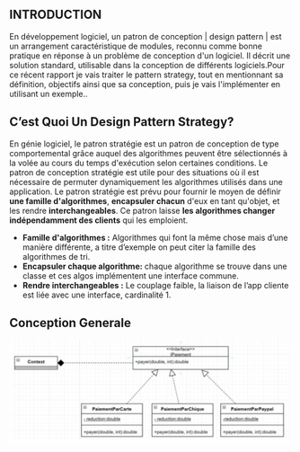 ## INTRODUCTION
En développement logiciel, un patron de conception | design pattern | est un arrangement caractéristique de modules, reconnu comme bonne pratique en réponse à un problème de conception d'un logiciel. Il décrit une solution standard, utilisable dans la conception de différents logiciels.Pour ce récent rapport je vais traiter le pattern strategy, tout en mentionnant sa définition, objectifs ainsi que sa conception, puis je vais l'implémenter en utilisant un exemple..
## C’est Quoi Un Design Pattern Strategy?
En génie logiciel, le patron stratégie est un patron de conception de type comportemental grâce auquel des algorithmes peuvent être sélectionnés à la volée au cours du temps d'exécution selon certaines conditions.
Le patron de conception stratégie est utile pour des situations où il est nécessaire de permuter dynamiquement les algorithmes utilisés dans une application. 
Le patron stratégie est prévu pour fournir le moyen de définir **une famille d'algorithmes**, **encapsuler chacun** d'eux en tant qu'objet, et les rendre **interchangeables**. Ce patron laisse **les algorithmes changer indépendamment des clients** qui les emploient.
- **Famille d'algorithmes :** Algorithmes qui font la même chose mais d’une manière différente, a titre d’exemple on peut citer la famille des algorithmes de tri.
- **Encapsuler chaque algorithme:** chaque algorithme se trouve dans une classe et ces algos implémentent une interface commune. 
- **Rendre interchangeables :** Le couplage faible, la liaison de l’app cliente est liée avec une interface, cardinalité 1.
## Conception Generale
![Conception de l'exemple d'implementation du dp Strategy](Strategy.PNG)
